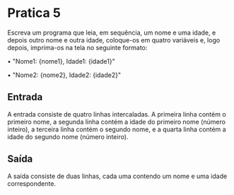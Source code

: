 # Pratica 5

Escreva um programa que leia, em sequência, um nome e
uma idade, e depois outro nome e outra idade, coloque-os em
quatro variáveis e, logo depois, imprima-os na tela no seguinte formato:

• "Nome1: {nome1}, Idade1: {idade1}"

• "Nome2: {nome2}, Idade2: {idade2}"

## Entrada

A entrada consiste de quatro linhas intercaladas. A primeira linha contém 
o primeiro nome, a segunda linha contém a idade do primeiro nome 
(número inteiro), a terceira linha contém o segundo nome, 
e a quarta linha contém a idade do segundo nome (número inteiro).

## Saída

A saída consiste de duas linhas, cada uma contendo um
nome e uma idade correspondente.
